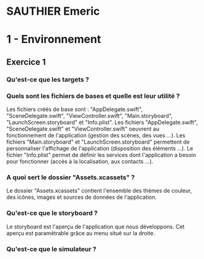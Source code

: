 # SAUTHIER Emeric

# 1 - Environnement
## Exercice 1
### Qu'est-ce que les targets ?

### Quels sont les fichiers de bases et quelle est leur utilité ?
Les fichiers créés de base sont : "AppDelegate.swift", "SceneDelegate.swift", "ViewController.swift", "Main.storyboard", "LaunchScreen.storyboard" et "Info.plist".
Les fichiers "AppDelegate.swift", "SceneDelegate.swift" et "ViewController.swift" oeuvrent au fonctionnement de l'application (gestion des scènes, des vues ...).
Les fichiers "Main.storyboard" et "LaunchScreen.storyboard" permettent de personnaliser l'affichage de l'application (disposition des éléments ...).
Le fichier "Info.plist" permet de définir les services dont l'application a besoin pour fonctionner (accès à la localisation, aux contacts ...).

### A quoi sert le dossier "Assets.xcassets" ?
Le dossier "Assets.xcassets" contient l'ensemble des thèmes de couleur, des icônes, images et sources de données de l'application.

### Qu'est-ce que le storyboard ?
Le storyboard est l'aperçu de l'application que nous développons. Cet aperçu est paramétrable grâce au menu situé sur la droite.

### Qu'est-ce que le simulateur ?
